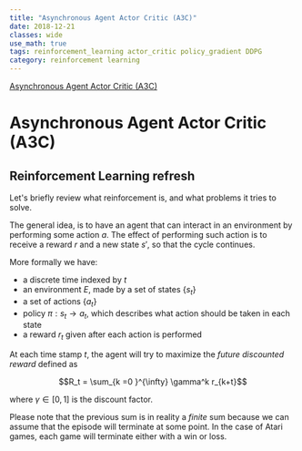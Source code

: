 ```yaml
---
title: "Asynchronous Agent Actor Critic (A3C)"
date: 2018-12-21
classes: wide
use_math: true
tags: reinforcement_learning actor_critic policy_gradient DDPG
category: reinforcement learning
---
```



[Asynchronous Agent Actor Critic (A3C)](https://hdmetor.github.io/a3c-explained/)

# Asynchronous Agent Actor Critic (A3C)

## Reinforcement Learning refresh

Let's briefly review what reinforcement is, and what problems it tries to solve. 

The general idea, is to have an agent that can interact in an environment by performing some action $a$. The effect of performing such action is to receive a reward $r$ and a new state $s'$, so that the cycle continues.

More formally we have:

- a discrete time indexed by $t$
- an environment $E$, made by a set of states $\{s_t\}$
- a set of actions  $\{a_t\}$
- policy $\pi: s_t \longrightarrow a_t$, which describes what action should be taken in each state
- a reward $r_t$ given after each action is performed

At each time stamp $t$, the agent will try to maximize the _future discounted reward_ defined as

$$R_t = \sum_{k =0 }^{\infty} \gamma^k r_{k+t}$$

where $\gamma \in [0,1]$ is the discount factor.

Please note that the previous sum is in reality a _finite_ sum because we can assume that the episode will terminate at some point. In the case of Atari games, each game will terminate either with a win or loss.
